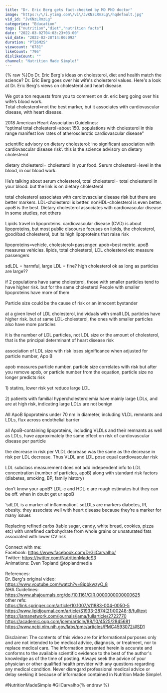 ```yaml
---
title: "Dr. Eric Berg gets fact-checked by MD PhD doctor"
image: "https:\/\/i.ytimg.com\/vi\/JvKNzLRmzLg\/hqdefault.jpg"
vid_id: "JvKNzLRmzLg"
categories: "Education"
tags: ["nutrition","diet","nutrition facts"]
date: "2022-03-02T04:03:23+03:00"
vid_date: "2022-02-28T14:00:09Z"
duration: "PT26M2S"
viewcount: "6781"
likeCount: "796"
dislikeCount: ""
channel: "Nutrition Made Simple!"
---
```

{% raw %}Do Dr. Eric Berg's ideas on cholesterol, diet and health match the science? Dr. Eric Berg goes over his wife's cholesterol values. Here's a look at Dr. Eric Berg's views on cholesterol and heart disease.<br /><br />We got a ton requests from you to comment on dr. eric berg going over his wife’s blood work. <br />Total cholesterol=not the best marker, but it associates with cardiovascular disease, with heart disease.<br /><br />2018 American Heart Association Guidelines:<br />“optimal total cholesterol=about 150. populations with cholesterol in this range manifest low rates of atherosclerotic cardiovascular disease&quot;<br /><br />scientific advisory on dietary cholesterol: ‘no significant association with cardiovascular disease risk’. this is the science advisory on dietary cholesterol<br /><br />dietary cholesterol= cholesterol in your food. Serum cholesterol=level in the blood, in our blood work.<br /><br />He’s talking about serum cholesterol, total cholesterol= total cholesterol in your blood. but the link is on dietary cholesterol<br /><br />total cholesterol associates with cardiovascular disease risk but there are better markers. LDL-cholesterol is better. nonHDL-cholesterol is even better. apoB is the best. Dietary cholesterol associates with cardiovascular disease in some studies, not others<br /><br />Lipids travel in lipoproteins. cardiovascular disease (CVD) is about lipoproteins, but most public discourse focuses on lipids, the cholesterol, good/bad cholesterol, but its high lipoproteins that raise risk<br /><br />lipoproteins=vehicle, cholesterol=passenger. apob=best metric. apoB measures vehicles. lipids, total cholesterol, LDL cholesterol etc measure passengers<br /><br />sdLDL = harmful, large LDL = fine? high cholesterol ok as long as particles are large??<br /><br />if 2 populations have same cholesterol, those with smaller particles tend to have higher risk. but for the same cholesterol People with smaller lipoproteins have more of them<br /><br />Particle size could be the cause of risk or an innocent bystander<br /><br />at a given level of LDL cholesterol, individuals with small LDL particles have higher risk. but at same LDL-cholesterol, the ones with smaller particles also have more particles<br /><br />it is the number of LDL particles, not LDL size or the amount of cholesterol, that is the principal determinant of heart disease risk<br /><br />association of LDL size with risk loses significance when adjusted for particle number, Apo B<br /><br />apob measures particle number. particle size correlates with risk but after you remove apob, or particle number from the equation, particle size no longer predicts risk<br /><br />1) statins, lower risk yet reduce large LDL<br /><br />2) patients with familial hypercholesterolemia have mainly large LDLs, and are at high risk, indicating large LDLs are not benign<br /><br />All ApoB lipoproteins under 70 nm in diameter, including VLDL remnants and LDLs, flux across endothelial barrier<br /><br />all ApoB-containing lipoproteins, including VLDLs and their remnants as well as LDLs, have approximately the same effect on risk of cardiovascular disease per particle<br /> <br />the decrease in risk per VLDL decrease was the same as the decrease in risk per LDL decrease. Thus VLDL and LDL pose equal cardiovascular risk<br /><br />LDL subclass measurement does not add independent info to LDL concentration (number of particles, apoB) along with standard risk factors (diabetes, smoking, BP, family history)<br /><br />don’t know your apoB? LDL-c and HDL-c are rough estimates but they can be off. when in doubt get ur apoB<br /> <br />‘sdLDL is a marker of inflammation’. sdLDLs are markers diabetes, IR, obesity. they associate well with heart disease because they’re a marker for many issues<br /><br />Replacing refined carbs (table sugar, candy, white bread, cookies, pizza etc) with unrefined carbohydrate from whole grains or unsaturated fats associated with lower CV risk<br /><br />Connect with me:<br />Facebook: <a rel="nofollow" target="blank" href="https://www.facebook.com/DrGilCarvalho/">https://www.facebook.com/DrGilCarvalho/</a><br />Twitter: <a rel="nofollow" target="blank" href="https://twitter.com/NutritionMadeS3">https://twitter.com/NutritionMadeS3</a><br />Animations: Even Topland @toplandmedia<br /><br />References:<br />Dr. Berg's original video:<br /><a rel="nofollow" target="blank" href="https://www.youtube.com/watch?v=8ipbkwzyO_8">https://www.youtube.com/watch?v=8ipbkwzyO_8</a><br />AHA Guidelines:<br /><a rel="nofollow" target="blank" href="https://www.ahajournals.org/doi/10.1161/CIR.0000000000000625">https://www.ahajournals.org/doi/10.1161/CIR.0000000000000625</a><br />other refs:<br /><a rel="nofollow" target="blank" href="https://link.springer.com/article/10.1007/s11883-004-0050-5">https://link.springer.com/article/10.1007/s11883-004-0050-5</a><br /><a rel="nofollow" target="blank" href="https://www.lipidjournal.com/article/S1933-2874(21)00248-8/fulltext">https://www.lipidjournal.com/article/S1933-2874(21)00248-8/fulltext</a><br /><a rel="nofollow" target="blank" href="https://jamanetwork.com/journals/jama/fullarticle/2722770">https://jamanetwork.com/journals/jama/fullarticle/2722770</a><br /><a rel="nofollow" target="blank" href="https://academic.oup.com/jcem/article/88/10/4525/2845681">https://academic.oup.com/jcem/article/88/10/4525/2845681</a><br /><a rel="nofollow" target="blank" href="https://www.ncbi.nlm.nih.gov/labs/pmc/articles/PMC4593072/#SD1">https://www.ncbi.nlm.nih.gov/labs/pmc/articles/PMC4593072/#SD1</a><br /><br />Disclaimer: The contents of this video are for informational purposes only and are not intended to be medical advice, diagnosis, or treatment, nor to replace medical care. The information presented herein is accurate and conforms to the available scientific evidence to the best of the author's knowledge as of the time of posting. Always seek the advice of your physician or other qualified health provider with any questions regarding any medical condition. Never disregard professional medical advice or delay seeking it because of information contained in Nutrition Made Simple!.<br /><br />#NutritionMadeSimple #GilCarvalho{% endraw %}
